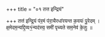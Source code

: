 +++
title = "०१ तत्त इन्द्रियं"

+++
तत्त॑ इन्द्रि॒यं प॑र॒मं प॑रा॒चैरधा॑रयन्त क॒वयः॑ पु॒रेदम् ।  
क्ष॒मेदम॒न्यद्दि॒व्य१॒॑न्यद॑स्य॒ समी॑ पृच्यते सम॒नेव॑ के॒तुः ॥